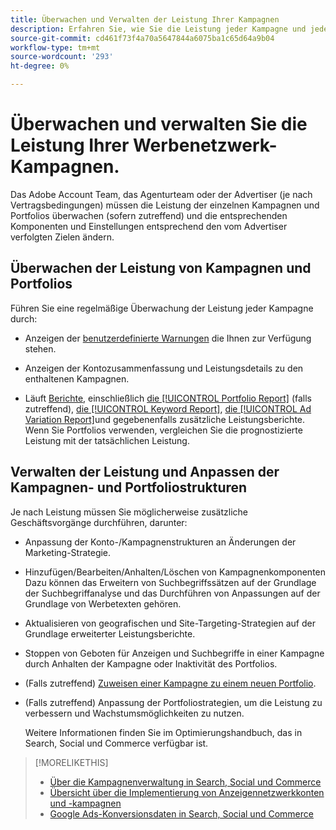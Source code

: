 ```yaml
---
title: Überwachen und Verwalten der Leistung Ihrer Kampagnen
description: Erfahren Sie, wie Sie die Leistung jeder Kampagne und jedes Portfolios überwachen und Änderungen vornehmen können, um Ihre Ziele zu erreichen.
source-git-commit: cd461f73f4a70a5647844a6075ba1c65d64a9b04
workflow-type: tm+mt
source-wordcount: '293'
ht-degree: 0%

---
```


# Überwachen und verwalten Sie die Leistung Ihrer Werbenetzwerk-Kampagnen.

Das Adobe Account Team, das Agenturteam oder der Advertiser (je nach Vertragsbedingungen) müssen die Leistung der einzelnen Kampagnen und Portfolios überwachen (sofern zutreffend) und die entsprechenden Komponenten und Einstellungen entsprechend den vom Advertiser verfolgten Zielen ändern.

## Überwachen der Leistung von Kampagnen und Portfolios

Führen Sie eine regelmäßige Überwachung der Leistung jeder Kampagne durch:

* Anzeigen der [benutzerdefinierte Warnungen](/help/search-social-commerce/alerts/alert-view.md) die Ihnen zur Verfügung stehen.

* Anzeigen der Kontozusammenfassung und Leistungsdetails zu den enthaltenen Kampagnen.

* Läuft [Berichte](/help/search-social-commerce/reports/report-about.md), einschließlich [die [!UICONTROL Portfolio Report]](/help/search-social-commerce/reports/management/basic-advanced/portfolio-report.md) (falls zutreffend), [die [!UICONTROL Keyword Report]](/help/search-social-commerce/reports/management/basic-advanced/keyword-report.md), [die [!UICONTROL Ad Variation Report]](/help/search-social-commerce/reports/management/basic-advanced/ad-variation-report.md)und gegebenenfalls zusätzliche Leistungsberichte. Wenn Sie Portfolios verwenden, vergleichen Sie die prognostizierte Leistung mit der tatsächlichen Leistung.

## Verwalten der Leistung und Anpassen der Kampagnen- und Portfoliostrukturen

Je nach Leistung müssen Sie möglicherweise zusätzliche Geschäftsvorgänge durchführen, darunter:

* Anpassung der Konto-/Kampagnenstrukturen an Änderungen der Marketing-Strategie.

* Hinzufügen/Bearbeiten/Anhalten/Löschen von Kampagnenkomponenten Dazu können das Erweitern von Suchbegriffssätzen auf der Grundlage der Suchbegriffanalyse und das Durchführen von Anpassungen auf der Grundlage von Werbetexten gehören.

* Aktualisieren von geografischen und Site-Targeting-Strategien auf der Grundlage erweiterter Leistungsberichte.

* Stoppen von Geboten für Anzeigen und Suchbegriffe in einer Kampagne durch Anhalten der Kampagne oder Inaktivität des Portfolios.

* (Falls zutreffend) [Zuweisen einer Kampagne zu einem neuen Portfolio](/help/search-social-commerce/campaign-management/campaign-assign-to-portfolio.md).

* (Falls zutreffend) Anpassung der Portfoliostrategien, um die Leistung zu verbessern und Wachstumsmöglichkeiten zu nutzen.

   Weitere Informationen finden Sie im Optimierungshandbuch, das in Search, Social und Commerce verfügbar ist.<!-- verify convention for referencing Optimization Guide here -->

>[!MORELIKETHIS]
>
>* [Über die Kampagnenverwaltung in Search, Social und Commerce](campaign-management-about.md)
>* [Übersicht über die Implementierung von Anzeigennetzwerkkonten und -kampagnen](campaign-implemention-overview.md)
>* [Google Ads-Konversionsdaten in Search, Social und Commerce](google-conversion-data.md)

